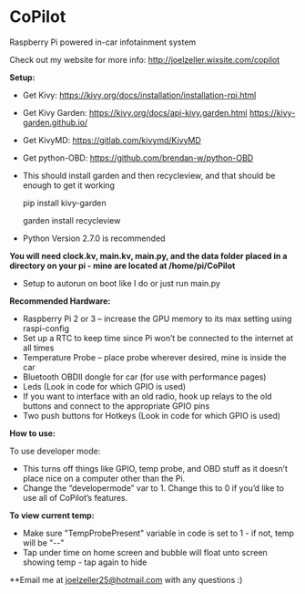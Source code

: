 # CoPilot
Raspberry Pi powered in-car infotainment system

Check out my website for more info: http://joelzeller.wixsite.com/copilot

**Setup:**
-	Get Kivy: https://kivy.org/docs/installation/installation-rpi.html
-	Get Kivy Garden: https://kivy.org/docs/api-kivy.garden.html 
		 	 https://kivy-garden.github.io/
-	Get KivyMD: https://gitlab.com/kivymd/KivyMD
-	Get python-OBD: https://github.com/brendan-w/python-OBD

-	This should install garden and then recycleview, and that should be enough to get it working
	
	pip install kivy-garden
	
	garden install recycleview

-	Python Version 2.7.0 is recommended

**You will need clock.kv, main.kv, main.py, and the data folder placed in a directory on your pi - mine are located at /home/pi/CoPilot**

-	Setup to autorun on boot like I do or just run main.py

**Recommended Hardware:**

- Raspberry Pi 2 or 3 – increase the GPU memory to its max setting using raspi-config 
- Set up a RTC to keep time since Pi won’t be connected to the internet at all times
- Temperature Probe – place probe wherever desired, mine is inside the car
- Bluetooth OBDII dongle for car (for use with performance pages)
- Leds (Look in code for which GPIO is used)
- If you want to interface with an old radio, hook up relays to the old buttons and connect to the appropriate GPIO pins
- Two push buttons for Hotkeys (Look in code for which GPIO is used)


**How to use:**
 
To use developer mode:
- This turns off things like GPIO, temp probe, and OBD stuff as it doesn’t place nice on a computer other than the Pi.
-  Change the “developermode” var to 1.  Change this to 0 if you’d like to use all of CoPilot’s features.

**To view current temp:**
- Make sure "TempProbePresent" variable in code is set to 1 - if not, temp will be "--"
- Tap under time on home screen and bubble will float unto screen showing temp - tap again to hide
 
**Email me at joelzeller25@hotmail.com with any questions :)
